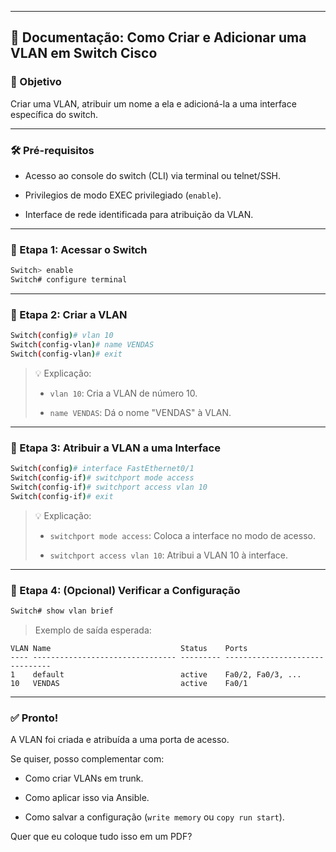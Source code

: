 

---

## 📄 Documentação: Como Criar e Adicionar uma VLAN em Switch Cisco

### 🎯 Objetivo

Criar uma VLAN, atribuir um nome a ela e adicioná-la a uma interface específica do switch.

---

### 🛠️ Pré-requisitos

- Acesso ao console do switch (CLI) via terminal ou telnet/SSH.
    
- Privilegios de modo EXEC privilegiado (`enable`).
    
- Interface de rede identificada para atribuição da VLAN.
    

---

### 🔹 Etapa 1: Acessar o Switch

```bash
Switch> enable
Switch# configure terminal
```

---

### 🔹 Etapa 2: Criar a VLAN

```bash
Switch(config)# vlan 10
Switch(config-vlan)# name VENDAS
Switch(config-vlan)# exit
```

> 💡 Explicação:
> 
> - `vlan 10`: Cria a VLAN de número 10.
>     
> - `name VENDAS`: Dá o nome "VENDAS" à VLAN.
>     

---

### 🔹 Etapa 3: Atribuir a VLAN a uma Interface

```bash
Switch(config)# interface FastEthernet0/1
Switch(config-if)# switchport mode access
Switch(config-if)# switchport access vlan 10
Switch(config-if)# exit
```

> 💡 Explicação:
> 
> - `switchport mode access`: Coloca a interface no modo de acesso.
>     
> - `switchport access vlan 10`: Atribui a VLAN 10 à interface.
>     

---

### 🔹 Etapa 4: (Opcional) Verificar a Configuração

```bash
Switch# show vlan brief
```

> Exemplo de saída esperada:

```
VLAN Name                             Status    Ports
---- -------------------------------- --------- -------------------------------
1    default                          active    Fa0/2, Fa0/3, ...
10   VENDAS                           active    Fa0/1
```

---

### ✅ Pronto!

A VLAN foi criada e atribuída a uma porta de acesso.

Se quiser, posso complementar com:

- Como criar VLANs em trunk.
    
- Como aplicar isso via Ansible.
    
- Como salvar a configuração (`write memory` ou `copy run start`).
    

Quer que eu coloque tudo isso em um PDF?